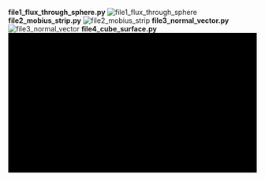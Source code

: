 **file1_flux_through_sphere.py**
![file1_flux_through_sphere](file1_flux_through_sphere.gif)
**file2_mobius_strip.py**
![file2_mobius_strip](file2_mobius_strip.gif)
**file3_normal_vector.py**
![file3_normal_vector](file3_normal_vector.gif)
**file4_cube_surface.py**
![file4_cube_surface](file4_cube_surface.gif)
